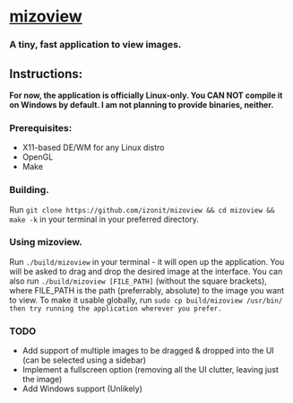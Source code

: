 # [mizoview](https://github.com/izonit/mizoview)
### A tiny, fast application to view images.

## Instructions:
**For now, the application is officially __Linux-only__. You CAN NOT compile it on Windows by default. I am not planning to provide binaries, neither.**

### Prerequisites:
- X11-based DE/WM for any Linux distro
- OpenGL
- Make

### Building.
Run `git clone https://github.com/izonit/mizoview && cd mizoview && make -k` in your terminal in your preferred directory.

### Using mizoview.
Run `./build/mizoview` in your terminal - it will open up the application. You will be asked to drag and drop the desired image at the interface. You can also run `./build/mizoview [FILE_PATH]` (without the square brackets), where FILE_PATH is the path (preferrably, absolute) to the image you want to view. To make it usable globally, run `sudo cp build/mizoview /usr/bin/ then try running the application wherever you prefer.`

### TODO
- Add support of multiple images to be dragged & dropped into the UI (can be selected using a sidebar)
- Implement a fullscreen option (removing all the UI clutter, leaving just the image)
- Add Windows support (Unlikely)
